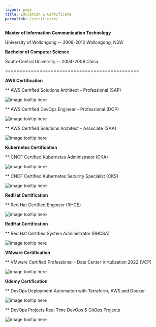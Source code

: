 ```yaml
---
layout: page
title: Education & Certificate
permalink: /certificate/
---
```


<b>Master of Information Communication Technology</b>

University of Wollongong  -- 2008-2010     Wollongong, NSW 

<b>Bachelor of Computer Science </b>

South-Central University -- 2004-2008     China 
     
===============================================

<b>AWS Certification</b>


**	AWS Certified Solutions Architect - Professional (SAP)  

![image tooltip here](/assets/aws-sap.png)



**  AWS Certified DevOps Engineer - Professional (DOP)

![image tooltip here](/assets/aws-devops.png)



**  AWS Certified Solutions Architect - Associate (SAA)

![image tooltip here](/assets/aws-saa.png)

<b>Kubernetes Certification</b>

**  CNCF Certified Kubernetes Administrator (CKA)

![image tooltip here](/assets/k8s-cka.png)

**  CNCF Certified Kubernetes Security Specialist (CKS)

![image tooltip here](/assets/cks.png)

<b>RedHat Certification</b>

**  Red Hat Certified Engineer (RHCE)

![image tooltip here](/assets/rhce.png)

<b>RedHat Certification</b>

**  Red Hat Certified System Administrator (RHCSA)

![image tooltip here](/assets/rhcsa.png)


<b>VMware Certification</b>


**  VMware Certified Professional - Data Center Virtulization 2022 (VCP)

![image tooltip here](/assets/vmware-vcp.png)


<b>Udemy Certification</b>


**  DevOps Deployment Automation with Terraform, AWS and Docker

![image tooltip here](/assets/udm-gitlab.jpg)

**  DevOps Projects Real Time DevOps & GitOps Projects

![image tooltip here](/assets/udm-20.jpg)
